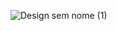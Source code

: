 ![Design sem nome (1)](https://github.com/gustavorodrii/Login-UI/assets/95060202/be8edeb8-31e2-4d4b-8806-95425aa4a15a)
